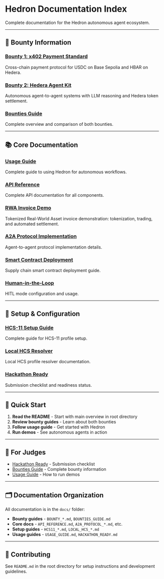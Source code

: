 # Hedron Documentation Index

Complete documentation for the Hedron autonomous agent ecosystem.

---

## 🎯 Bounty Information

### [Bounty 1: x402 Payment Standard](./BOUNTY_1_HEDERA_X402_STANDARD.md)

Cross-chain payment protocol for USDC on Base Sepolia and HBAR on Hedera.

### [Bounty 2: Hedera Agent Kit](./BOUNTY_2_HEDERA_AGENT_KIT.md)

Autonomous agent-to-agent systems with LLM reasoning and Hedera token settlement.

### [Bounties Guide](./BOUNTIES_GUIDE.md)

Complete overview and comparison of both bounties.

---

## 📚 Core Documentation

### [Usage Guide](./USAGE_GUIDE.md)

Complete guide to using Hedron for autonomous workflows.

### [API Reference](./API_REFERENCE.md)

Complete API documentation for all components.

### [RWA Invoice Demo](./RWA_INVOICE_DEMO.md)

Tokenized Real-World Asset invoice demonstration: tokenization, trading, and automated settlement.

### [A2A Protocol Implementation](./A2A_PROTOCOL_IMPLEMENTATION.md)

Agent-to-agent protocol implementation details.

### [Smart Contract Deployment](./SMART_CONTRACT_DEPLOYMENT.md)

Supply chain smart contract deployment guide.

### [Human-in-the-Loop](./HUMAN_IN_THE_LOOP.md)

HITL mode configuration and usage.

---

## 🔧 Setup & Configuration

### [HCS-11 Setup Guide](./HCS11_SETUP_GUIDE.md)

Complete guide for HCS-11 profile setup.

### [Local HCS Resolver](./LOCAL_HCS_RESOLVER.md)

Local HCS profile resolver documentation.

### [Hackathon Ready](./HACKATHON_READY.md)

Submission checklist and readiness status.

---

## 🚀 Quick Start

1. **Read the README** - Start with main overview in root directory
2. **Review bounty guides** - Learn about both bounties
3. **Follow usage guide** - Get started with Hedron
4. **Run demos** - See autonomous agents in action

---

## 📖 For Judges

- [Hackathon Ready](./HACKATHON_READY.md) - Submission checklist
- [Bounties Guide](./BOUNTIES_GUIDE.md) - Complete bounty information
- [Usage Guide](./USAGE_GUIDE.md) - How to run demos

---

## 🗂️ Documentation Organization

All documentation is in the `docs/` folder:

- **Bounty guides** - `BOUNTY_*.md`, `BOUNTIES_GUIDE.md`
- **Core docs** - `API_REFERENCE.md`, `A2A_PROTOCOL_*.md`, etc.
- **Setup guides** - `HCS11_*.md`, `LOCAL_HCS_*.md`
- **Usage guides** - `USAGE_GUIDE.md`, `HACKATHON_READY.md`

---

## 🤝 Contributing

See `README.md` in the root directory for setup instructions and development guidelines.
